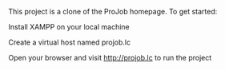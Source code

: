 This project is a clone of the ProJob homepage.
To get started:

Install XAMPP on your local machine

Create a virtual host named projob.lc

Open your browser and visit http://projob.lc to run the project

